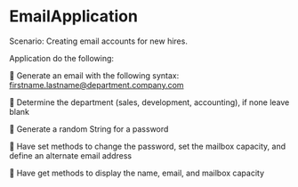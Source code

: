 # EmailApplication


Scenario: Creating email accounts for new hires.


Application do the following:


 Generate an email with the following syntax: firstname.lastname@department.company.com


 Determine the department (sales, development, accounting), if none leave blank


 Generate a random String for a password


 Have set methods to change the password, set the mailbox capacity, and define an alternate
email address


 Have get methods to display the name, email, and mailbox capacity

